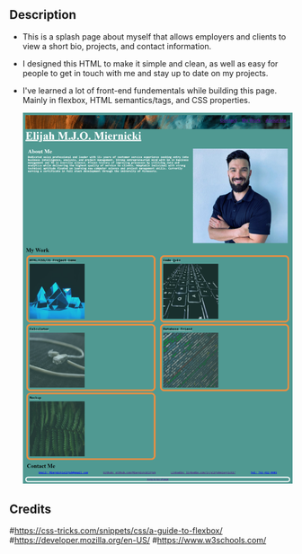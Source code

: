 # <Bard>
## Description
  
+ This is a splash page about myself that allows employers and clients to view a short bio, projects, and contact information.
+ I designed this HTML to make it simple and clean, as well as easy for people to get in touch with me and stay up to date on my projects. 
+ I've learned a lot of front-end fundementals while building this page. Mainly in flexbox, HTML semantics/tags, and CSS properties. 

    ![splash page screenshot](assets/images/screenshot.png)
    
## Credits
#https://css-tricks.com/snippets/css/a-guide-to-flexbox/
#https://developer.mozilla.org/en-US/
#https://www.w3schools.com/
